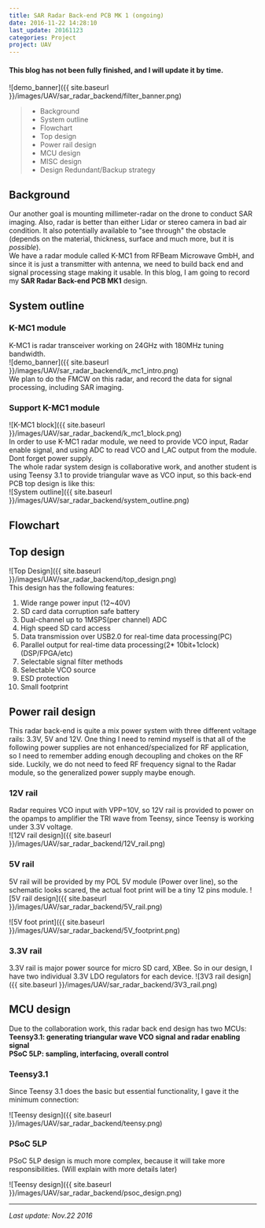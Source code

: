 ```yaml
---
title: SAR Radar Back-end PCB MK 1 (ongoing)
date: 2016-11-22 14:28:10
last_update: 20161123
categories: Project
project: UAV
---
```

#### This blog has not been fully finished, and I will update it by time.  
![demo_banner]({{ site.baseurl }}/images/UAV/sar_radar_backend/filter_banner.png)
  

>* Background
>* System outline
>* Flowchart
>* Top design
>* Power rail design
>* MCU design
>* MISC design
>* Design Redundant/Backup strategy

## Background
Our another goal is mounting millimeter-radar on the drone to conduct SAR imaging. Also, radar is better than either Lidar or stereo camera in bad air condition. It also potentially available to "see through" the obstacle (depends on the material, thickness, surface and much more, but it is *possible*).  
We have a radar module called K-MC1 from RFBeam Microwave GmbH, and since it is just a transmitter with antenna, we need to build back end and signal processing stage making it usable. In this blog, I am going to record my **SAR Radar Back-end PCB MK1** design.  

## System outline  

### K-MC1 module  
K-MC1 is radar transceiver working on 24GHz with 180MHz tuning bandwidth.  
![demo_banner]({{ site.baseurl }}/images/UAV/sar_radar_backend/k_mc1_intro.png)  
We plan to do the FMCW on this radar, and record the data for signal processing, including SAR imaging.  

### Support K-MC1 module  
![K-MC1 block]({{ site.baseurl }}/images/UAV/sar_radar_backend/k_mc1_block.png)  
In order to use K-MC1 radar module, we need to provide VCO input, Radar enable signal, and using ADC to read VCO and I_AC output from the module. Dont forget power supply.  
The whole radar system design is collaborative work, and another student is using Teensy 3.1 to provide triangular wave as VCO input, so this back-end PCB top design is like this:  
![System outline]({{ site.baseurl }}/images/UAV/sar_radar_backend/system_outline.png)  

## Flowchart   

## Top design  
![Top Design]({{ site.baseurl }}/images/UAV/sar_radar_backend/top_design.png)  
This design has the following features:  

1. Wide range power input (12~40V)
1. SD card data corruption safe battery
1. Dual-channel up to 1MSPS(per channel) ADC
1. High speed SD card access
1. Data transmission over USB2.0 for real-time data processing(PC)
1. Parallel output for real-time data processing(2* 10bit+1clock)(DSP/FPGA/etc)
1. Selectable signal filter methods
1. Selectable VCO source
1. ESD protection
1. Small footprint

## Power rail design  
This radar back-end is quite a mix power system with three different voltage rails: 3.3V, 5V and 12V. One thing I need to remind myself is that all of the following power supplies are not enhanced/specialized for RF application, so I need to remember adding enough decoupling and chokes on the RF side. Luckily, we do not need to feed RF frequency signal to the Radar module, so the generalized power supply maybe enough. 

### 12V rail
Radar requires VCO input with VPP=10V, so 12V rail is provided to power on the opamps to amplifier the TRI wave from Teensy, since Teensy is working under 3.3V voltage.  
![12V rail design]({{ site.baseurl }}/images/UAV/sar_radar_backend/12V_rail.png)  

### 5V rail  
5V rail will be provided by my POL 5V module (Power over line), so the schematic looks scared, the actual foot print will be a tiny 12 pins module. 
![5V rail design]({{ site.baseurl }}/images/UAV/sar_radar_backend/5V_rail.png)  

![5V foot print]({{ site.baseurl }}/images/UAV/sar_radar_backend/5V_footprint.png)  


### 3.3V rail
3.3V rail is major power source for micro SD card, XBee. So in our design, I have two individual 3.3V LDO regulators for each device.
![3V3 rail design]({{ site.baseurl }}/images/UAV/sar_radar_backend/3V3_rail.png)  

## MCU design  
Due to the collaboration work, this radar back end design has two MCUs:  
**Teensy3.1: generating triangular wave VCO signal and radar enabling signal**    
**PSoC 5LP: sampling, interfacing, overall control**    

### Teensy3.1  
Since Teensy 3.1 does the basic but essential functionality, I gave it the minimum connection:  

![Teensy design]({{ site.baseurl }}/images/UAV/sar_radar_backend/teensy.png)  

### PSoC 5LP  
PSoC 5LP design is much more complex, because it will take more responsibilities. (Will explain with more details later)  

![Teensy design]({{ site.baseurl }}/images/UAV/sar_radar_backend/psoc_design.png) 



---
*Last update: Nov.22 2016*  
